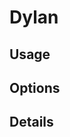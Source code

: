 <script setup lang="ts">
import StylePreview from "@theme/components/StylePreview.vue";
import StyleInfo from "@theme/components/StyleInfo.vue";
import StyleDescription from "@theme/components/StyleDescription.vue";
import StyleUsage from "@theme/components/StyleUsage.vue";
import StyleOptions from "@theme/components/StyleOptions.vue";
</script>

# Dylan

<StylePreview styleName="dylan" />

<StyleDescription styleName="dylan" />

## Usage

<StyleUsage styleName="dylan" />

## Options

<StyleOptions styleName="dylan" />

## Details

<StyleInfo styleName="dylan" />

